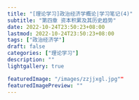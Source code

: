 ```yaml
---
title: "[理论学习]政治经济学概论|学习笔记(4)"
subtitle: "第四章 资本积累及其历史趋势"
date: 2022-10-24T23:50:23+08:00
lastmod: 2022-10-24T23:50:23+08:00
tags: ["政治经济学"]
draft: false
categories: ["理论学习"]
description: ""
lightgallery: true

featuredImage: "/images/zzjjxgl.jpg""
featuredImagePreview: ""
---
```




